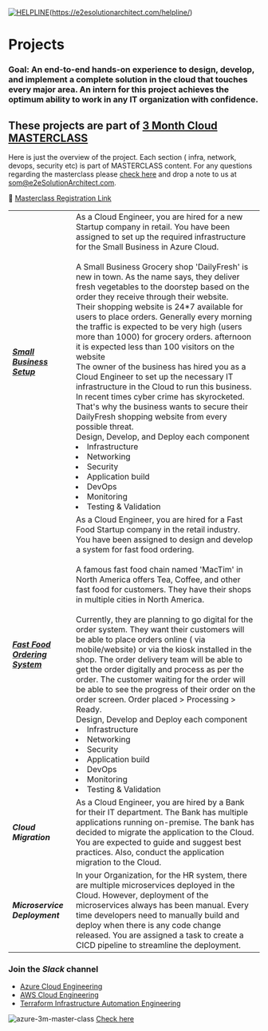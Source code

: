 [![HELPLINE](https://github.com/e2eSolutionArchitect/academy/assets/8308302/3b85acaf-50f5-4a4f-850d-46216de108af)](Helpline)(https://e2esolutionarchitect.com/helpline/)

# Projects

### Goal: An end-to-end hands-on experience to design, develop, and implement a complete solution in the cloud that touches every major area. An intern for this project achieves the optimum ability to work in any IT organization with confidence.  

## These projects are part of [3 Month Cloud MASTERCLASS](https://github.com/e2eSolutionArchitect/academy/blob/main/masterclass/azure/readme.md)
Here is just the overview of the project. Each section ( infra, network, devops, security etc) is part of MASTERCLASS content. For any questions regarding the masterclass please [check here](https://github.com/e2eSolutionArchitect/academy/tree/main/masterclass) and drop a note to us at som@e2eSolutionArchitect.com. 

:robot: [Masterclass Registration Link](https://www.eventbrite.ca/e/azure-architect-masterclass-3-months-tickets-688806768587)

|   |   |
|---|---|
|  ***[Small Business Setup](https://github.com/e2eSolutionArchitect/azure-cloud-masterclass/tree/main/projects/small-business-setup)*** |  As a Cloud Engineer, you are hired for a new Startup company in retail. You have been assigned to set up the required infrastructure for the Small Business in Azure Cloud. <br><br> A Small Business Grocery shop 'DailyFresh' is new in town. As the name says, they deliver fresh vegetables to the doorstep based on the order they receive through their website. <br>Their shopping website is 24*7 available for users to place orders. Generally every morning the traffic is expected to be very high (users more than 1000) for grocery orders. afternoon it is expected less than 100 visitors on the website<br> The owner of the business has hired you as a Cloud Engineer to set up the necessary IT infrastructure in the Cloud to run this business. In recent times cyber crime has skyrocketed. That's why the business wants to secure their DailyFresh shopping website from every possible threat. <br> Design, Develop, and Deploy each component <li>Infrastructure</li> <li>Networking</li> <li>Security</li> <li>Application build</li> <li>DevOps</li> <li>Monitoring</li> <li>Testing & Validation</li> | 
|  ***[Fast Food Ordering System](https://github.com/e2eSolutionArchitect/azure-cloud-masterclass/tree/main/projects/fastfood-ordering-system)*** |   As a Cloud Engineer, you are hired for a Fast Food Startup company in the retail industry. You have been assigned to design and develop a system for fast food ordering. <br><br> A famous fast food chain named 'MacTim' in North America offers Tea, Coffee, and other fast food for customers. They have their shops in multiple cities in North America. <br> <br>Currently, they are planning to go digital for the order system. They want their customers will be able to place orders online ( via mobile/website) or via the kiosk installed in the shop. The order delivery team will be able to get the order digitally and process as per the order. The customer waiting for the order will be able to see the progress of their order on the order screen. Order placed > Processing > Ready. <br> Design, Develop and Deploy each component <li>Infrastructure</li> <li>Networking</li> <li>Security</li> <li>Application build</li> <li>DevOps</li> <li>Monitoring</li> <li>Testing & Validation</li> | 
|  ***Cloud Migration*** |  As a Cloud Engineer, you are hired by a Bank for their IT department. The Bank has multiple applications running on-premise. The bank has decided to migrate the application to the Cloud. You are expected to guide and suggest best practices. Also, conduct the application migration to the Cloud.  | 
|  ***Microservice Deployment*** |  In your Organization, for the HR system, there are multiple microservices deployed in the Cloud. However, deployment of the microservices always has been manual. Every time developers need to manually build and deploy when there is any code change released. You are assigned a task to create a CICD pipeline to streamline the deployment.    | 


### Join the ***Slack*** channel 
 - [Azure Cloud Engineering](https://talentdevelop-u8d3237.slack.com/archives/C04KCD5HPC1)
 - [AWS Cloud Engineering](https://talentdevelop-u8d3237.slack.com/archives/C04JZPZ6SKU)
 - [Terraform Infrastructure Automation Engineering](https://talentdevelop-u8d3237.slack.com/archives/C04KCD8183B)

![azure-3m-master-class](https://github.com/e2eSolutionArchitect/academy/assets/62712515/ff2e708f-3515-4bd7-9b0f-4929e597aafb)
[Check here](https://github.com/e2eSolutionArchitect/academy/blob/main/masterclass/azure/readme.md)
